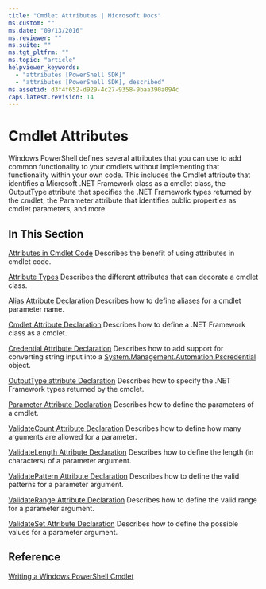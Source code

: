 ```yaml
---
title: "Cmdlet Attributes | Microsoft Docs"
ms.custom: ""
ms.date: "09/13/2016"
ms.reviewer: ""
ms.suite: ""
ms.tgt_pltfrm: ""
ms.topic: "article"
helpviewer_keywords:
  - "attributes [PowerShell SDK]"
  - "attributes [PowerShell SDK], described"
ms.assetid: d3f4f652-d929-4c27-9358-9baa390a094c
caps.latest.revision: 14
---
```

# Cmdlet Attributes
Windows PowerShell defines several attributes that you can use to add common functionality to your cmdlets without implementing that functionality within your own code. This includes the Cmdlet attribute that identifies a Microsoft .NET Framework class as a cmdlet class, the OutputType attribute that specifies the .NET Framework types returned by the cmdlet, the Parameter attribute that identifies public properties as cmdlet parameters, and more.

## In This Section
 [Attributes in Cmdlet Code](./attributes-in-cmdlet-code.md)
 Describes the benefit of using attributes in cmdlet code.

 [Attribute Types](./attribute-types.md)
 Describes the different attributes that can decorate a cmdlet class.

 [Alias Attribute Declaration](./alias-attribute-declaration.md)
 Describes how to define aliases for a cmdlet parameter name.

 [Cmdlet Attribute Declaration](./cmdlet-attribute-declaration.md)
 Describes how to define a .NET Framework class as a cmdlet.

 [Credential Attribute Declaration](./credential-attribute-declaration.md)
 Describes how to add support for converting string input into a [System.Management.Automation.Pscredential](/dotnet/api/System.Management.Automation.PSCredential) object.

 [OutputType attribute Declaration](./outputtype-attribute-declaration.md)
 Describes how to specify the .NET Framework types returned by the cmdlet.

 [Parameter Attribute Declaration](./parameter-attribute-declaration.md)
 Describes how to define the parameters of a cmdlet.

 [ValidateCount Attribute Declaration](./validatecount-attribute-declaration.md)
 Describes how to define how many arguments are allowed for a parameter.

 [ValidateLength Attribute Declaration](./validatelength-attribute-declaration.md)
 Describes how to define the length (in characters) of a parameter argument.

 [ValidatePattern Attribute Declaration](./validatepattern-attribute-declaration.md)
 Describes how to define the valid patterns for a parameter argument.

 [ValidateRange Attribute Declaration](./validaterange-attribute-declaration.md)
 Describes how to define the valid range for a parameter argument.

 [ValidateSet Attribute Declaration](./validateset-attribute-declaration.md)
 Describes how to define the possible values for a parameter argument.

## Reference
 [Writing a Windows PowerShell Cmdlet](./writing-a-windows-powershell-cmdlet.md)
